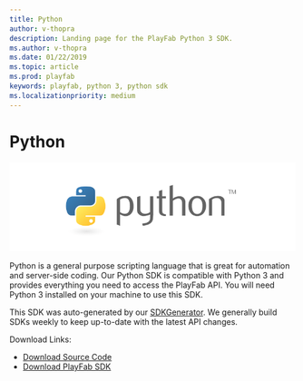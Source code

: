 ```yaml
---
title: Python
author: v-thopra
description: Landing page for the PlayFab Python 3 SDK.
ms.author: v-thopra
ms.date: 01/22/2019
ms.topic: article
ms.prod: playfab
keywords: playfab, python 3, python sdk
ms.localizationpriority: medium
---
```


# Python

![Python](./media/Python1.png)

Python is a general purpose scripting language that is great for automation and server-side coding. Our Python SDK is compatible with Python 3 and provides everything you need to access the PlayFab API. You will need Python 3 installed on your machine to use this SDK.

This SDK was auto-generated by our [SDKGenerator](../sdkgenerator/index.md). We generally build SDKs weekly to keep up-to-date with the latest API changes.

Download Links:

- [Download Source Code](https://github.com/PlayFab/PythonSdk)
- [Download PlayFab SDK](https://pypi.org/project/playfab/)